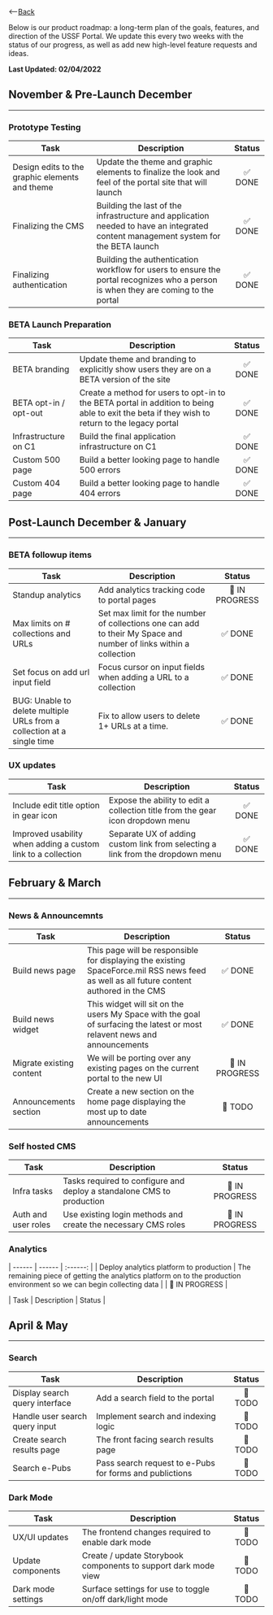 <--[Back](https://ussf-orbit.github.io/ussf-portal/portal-updates)

Below is our product roadmap: a long-term plan of the goals, features, and direction of the USSF Portal. We update this every two weeks with the status of our progress, as well as add new high-level feature requests and ideas.

**Last Updated: 02/04/2022**

## November & Pre-Launch December

____________________________________________________

### Prototype Testing

| Task  | Description | Status |
| ------ | ------ | :------: |
| Design edits to the graphic elements and theme | Update the theme and graphic elements to finalize the look and feel of the portal site that will launch | :white_check_mark: DONE |
| Finalizing the CMS | Building the last of the infrastructure and application needed to have an integrated content management system for the BETA launch | :white_check_mark: DONE |
| Finalizing authentication | Building the authentication workflow for users to ensure the portal recognizes who a person is when they are coming to the portal | :white_check_mark: DONE |

### BETA Launch Preparation

| Task  | Description | Status |
| ------ | ------ | :------: |
| BETA branding | Update theme and branding to explicitly show users they are on a BETA version of the site | :white_check_mark: DONE |
| BETA opt-in / opt-out | Create a method for users to opt-in to the BETA portal in addition to being able to exit the beta if they wish to return to the legacy portal | :white_check_mark: DONE |
| Infrastructure on C1 | Build the final application infrastructure on C1 | :white_check_mark: DONE |
| Custom 500 page | Build a better looking page to handle 500 errors | :white_check_mark: DONE |
| Custom 404 page | Build a better looking page to handle 404 errors | :white_check_mark: DONE |

## Post-Launch December & January

____________________________________________________

### BETA followup items

| Task  | Description | Status |
| ------ | ------ | :------: |
| Standup analytics | Add analytics tracking code to portal pages | :construction: IN PROGRESS |
| Max limits on # collections and URLs | Set max limit for the number of collections one can add to their My Space and number of links within a collection | :white_check_mark: DONE |
| Set focus on add url input field | Focus cursor on input fields when adding a URL to a collection | :white_check_mark: DONE |
| BUG: Unable to delete multiple URLs from a collection at a single time | Fix to allow users to delete 1+ URLs at a time. | :white_check_mark: DONE |

### UX updates

| Task  | Description | Status |
| ------ | ------ | :------: |
| Include edit title option in gear icon | Expose the ability to edit a collection title from the gear icon dropdown menu | :white_check_mark: DONE |
| Improved usability when adding a custom link to a collection | Separate UX of adding custom link from selecting a link from the dropdown menu | :white_check_mark: DONE |

## February & March

____________________________________________________

### News & Announcemnts

| Task  | Description | Status |
| ------ | ------ | :------: |
| Build news page | This page will be responsible for displaying the existing SpaceForce.mil RSS news feed as well as all future content authored in the CMS | :white_check_mark: DONE |
| Build news widget | This widget will sit on the users My Space with the goal of surfacing the latest or most relavent news and announcements | :white_check_mark: DONE |
| Migrate existing content | We will be porting over any existing pages on the current portal to the new UI | :construction: IN PROGRESS |
| Announcements section | Create a new section on the home page displaying the most up to date announcements | :construction: TODO |

### Self hosted CMS

| Task  | Description | Status |
| ------ | ------ | :------: |
| Infra tasks | Tasks required to configure and deploy a standalone CMS to production | :construction: IN PROGRESS |
| Auth and user roles | Use existing login methods and create the necessary CMS roles | :construction: IN PROGRESS |

### Analytics
| ------ | ------ | :------: |
| Deploy analytics platform to production | The remaining piece of getting the analytics platform on to the production environment so we can begin collecting data | | :construction: IN PROGRESS |


| Task  | Description | Status |


## April & May

____________________________________________________

### Search

| Task  | Description | Status |
| ------ | ------ | :------: |
| Display search query interface | Add a search field to the portal | :construction: TODO |
| Handle user search query input | Implement search and indexing logic | :construction: TODO |
| Create search results page | The front facing search results page | :construction: TODO |
| Search e-Pubs | Pass search request to e-Pubs for forms and publictions | :construction: TODO |

### Dark Mode

| Task  | Description | Status |
| ------ | ------ | :------: |
| UX/UI updates | The frontend changes required to enable dark mode | :construction: TODO |
| Update components | Create / update Storybook components to support dark mode view | :construction: TODO |
| Dark mode settings | Surface settings for use to toggle on/off dark/light mode | :construction: TODO |
